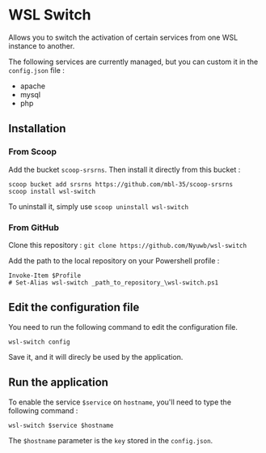 # WSL Switch

Allows you to switch the activation of certain services from one WSL instance to another.

The following services are currently managed, but you can custom it in the `config.json` file :

- apache
- mysql
- php

## Installation

### From Scoop

Add the bucket `scoop-srsrns`.
Then install it directly from this bucket :

```
scoop bucket add srsrns https://github.com/mbl-35/scoop-srsrns
scoop install wsl-switch
```

To uninstall it, simply use `scoop uninstall wsl-switch`

### From GitHub

Clone this repository : `git clone https://github.com/Nyuwb/wsl-switch`

Add the path to the local repository on your Powershell profile :

```
Invoke-Item $Profile
# Set-Alias wsl-switch _path_to_repository_\wsl-switch.ps1
```

## Edit the configuration file

You need to run the following command to edit the configuration file.

```
wsl-switch config
```

Save it, and it will direcly be used by the application.

## Run the application

To enable the service `$service` on `hostname`, you'll need to type the following command :

```
wsl-switch $service $hostname
```

The `$hostname` parameter is the `key` stored in the `config.json`.